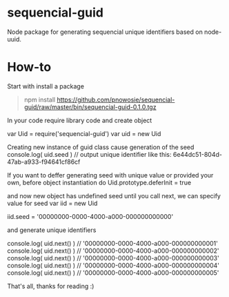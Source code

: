 sequencial-guid
===============

Node package for generating sequencial unique identifiers based on node-uuid.

How-to
======

Start with install a package 
> npm install https://github.com/pnowosie/sequencial-guid/raw/master/bin/sequencial-guid-0.1.0.tgz

In your code require library code and create object

var Uid = require('sequencial-guid')
var uid = new Uid

Creating new instance of guid class cause generation of the seed 
console.log( uid.seed )   // output unique identifier like this: 6e44dc51-804d-47ab-a933-f94641cf86cf

If you want to deffer generating seed with unique value or provided your own, before object instantiation do
Uid.prototype.deferInit = true

and now new object has undefined seed until you call next, we can specify value for seed
var iid = new Uid

iid.seed = '00000000-0000-4000-a000-000000000000'

and generate unique identifiers

console.log( uid.next() )	// '00000000-0000-4000-a000-000000000001'
console.log( uid.next() )	// '00000000-0000-4000-a000-000000000002'
console.log( uid.next() )	// '00000000-0000-4000-a000-000000000003'
console.log( uid.next() )	// '00000000-0000-4000-a000-000000000004'
console.log( uid.next() )	// '00000000-0000-4000-a000-000000000005'

That's all, thanks for reading :)